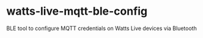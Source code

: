 # watts-live-mqtt-ble-config
BLE tool to configure MQTT credentials on Watts Live devices via Bluetooth
